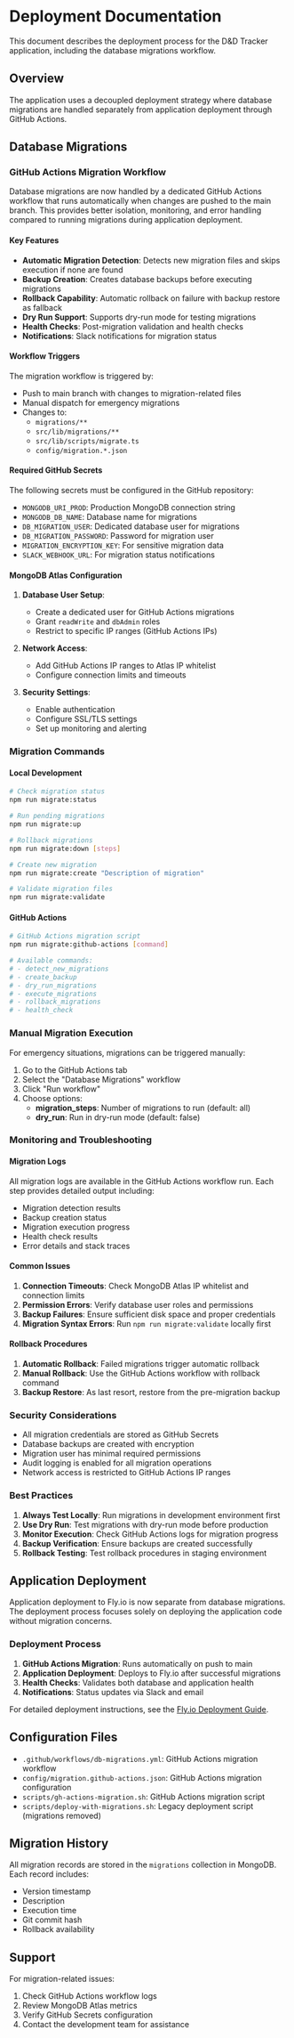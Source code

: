 # Deployment Documentation

This document describes the deployment process for the D&D Tracker application, including the database migrations workflow.

## Overview

The application uses a decoupled deployment strategy where database migrations are handled separately from application deployment through GitHub Actions.

## Database Migrations

### GitHub Actions Migration Workflow

Database migrations are now handled by a dedicated GitHub Actions workflow that runs automatically when changes are pushed to the main branch. This provides better isolation, monitoring, and error handling compared to running migrations during application deployment.

#### Key Features

- **Automatic Migration Detection**: Detects new migration files and skips execution if none are found
- **Backup Creation**: Creates database backups before executing migrations
- **Rollback Capability**: Automatic rollback on failure with backup restore as fallback
- **Dry Run Support**: Supports dry-run mode for testing migrations
- **Health Checks**: Post-migration validation and health checks
- **Notifications**: Slack notifications for migration status

#### Workflow Triggers

The migration workflow is triggered by:
- Push to main branch with changes to migration-related files
- Manual dispatch for emergency migrations
- Changes to:
  - `migrations/**`
  - `src/lib/migrations/**`
  - `src/lib/scripts/migrate.ts`
  - `config/migration.*.json`

#### Required GitHub Secrets

The following secrets must be configured in the GitHub repository:

- `MONGODB_URI_PROD`: Production MongoDB connection string
- `MONGODB_DB_NAME`: Database name for migrations
- `DB_MIGRATION_USER`: Dedicated database user for migrations
- `DB_MIGRATION_PASSWORD`: Password for migration user
- `MIGRATION_ENCRYPTION_KEY`: For sensitive migration data
- `SLACK_WEBHOOK_URL`: For migration status notifications

#### MongoDB Atlas Configuration

1. **Database User Setup**:
   - Create a dedicated user for GitHub Actions migrations
   - Grant `readWrite` and `dbAdmin` roles
   - Restrict to specific IP ranges (GitHub Actions IPs)

2. **Network Access**:
   - Add GitHub Actions IP ranges to Atlas IP whitelist
   - Configure connection limits and timeouts

3. **Security Settings**:
   - Enable authentication
   - Configure SSL/TLS settings
   - Set up monitoring and alerting

### Migration Commands

#### Local Development

```bash
# Check migration status
npm run migrate:status

# Run pending migrations
npm run migrate:up

# Rollback migrations
npm run migrate:down [steps]

# Create new migration
npm run migrate:create "Description of migration"

# Validate migration files
npm run migrate:validate
```

#### GitHub Actions

```bash
# GitHub Actions migration script
npm run migrate:github-actions [command]

# Available commands:
# - detect_new_migrations
# - create_backup
# - dry_run_migrations
# - execute_migrations
# - rollback_migrations
# - health_check
```

### Manual Migration Execution

For emergency situations, migrations can be triggered manually:

1. Go to the GitHub Actions tab
2. Select the "Database Migrations" workflow
3. Click "Run workflow"
4. Choose options:
   - **migration_steps**: Number of migrations to run (default: all)
   - **dry_run**: Run in dry-run mode (default: false)

### Monitoring and Troubleshooting

#### Migration Logs

All migration logs are available in the GitHub Actions workflow run. Each step provides detailed output including:
- Migration detection results
- Backup creation status
- Migration execution progress
- Health check results
- Error details and stack traces

#### Common Issues

1. **Connection Timeouts**: Check MongoDB Atlas IP whitelist and connection limits
2. **Permission Errors**: Verify database user roles and permissions
3. **Backup Failures**: Ensure sufficient disk space and proper credentials
4. **Migration Syntax Errors**: Run `npm run migrate:validate` locally first

#### Rollback Procedures

1. **Automatic Rollback**: Failed migrations trigger automatic rollback
2. **Manual Rollback**: Use the GitHub Actions workflow with rollback command
3. **Backup Restore**: As last resort, restore from the pre-migration backup

### Security Considerations

- All migration credentials are stored as GitHub Secrets
- Database backups are created with encryption
- Migration user has minimal required permissions
- Audit logging is enabled for all migration operations
- Network access is restricted to GitHub Actions IP ranges

### Best Practices

1. **Always Test Locally**: Run migrations in development environment first
2. **Use Dry Run**: Test migrations with dry-run mode before production
3. **Monitor Execution**: Check GitHub Actions logs for migration progress
4. **Backup Verification**: Ensure backups are created successfully
5. **Rollback Testing**: Test rollback procedures in staging environment

## Application Deployment

Application deployment to Fly.io is now separate from database migrations. The deployment process focuses solely on deploying the application code without migration concerns.

### Deployment Process

1. **GitHub Actions Migration**: Runs automatically on push to main
2. **Application Deployment**: Deploys to Fly.io after successful migrations
3. **Health Checks**: Validates both database and application health
4. **Notifications**: Status updates via Slack and email

For detailed deployment instructions, see the [Fly.io Deployment Guide](./flyio-deployment.md).

## Configuration Files

- `.github/workflows/db-migrations.yml`: GitHub Actions migration workflow
- `config/migration.github-actions.json`: GitHub Actions migration configuration
- `scripts/gh-actions-migration.sh`: GitHub Actions migration script
- `scripts/deploy-with-migrations.sh`: Legacy deployment script (migrations removed)

## Migration History

All migration records are stored in the `migrations` collection in MongoDB. Each record includes:
- Version timestamp
- Description
- Execution time
- Git commit hash
- Rollback availability

## Support

For migration-related issues:
1. Check GitHub Actions workflow logs
2. Review MongoDB Atlas metrics
3. Verify GitHub Secrets configuration
4. Contact the development team for assistance